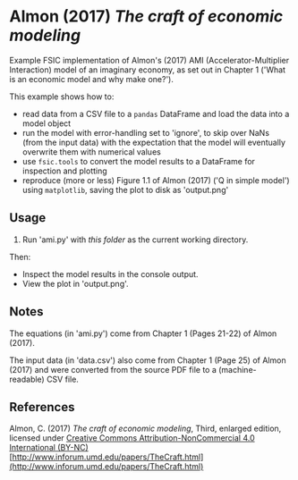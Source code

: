 # Almon (2017) *The craft of economic modeling*

Example FSIC implementation of Almon's (2017) AMI (Accelerator-Multiplier
Interaction) model of an imaginary economy, as set out in Chapter 1 ('What is
an economic model and why make one?').

This example shows how to:

* read data from a CSV file to a `pandas` DataFrame and load the data into a
  model object
* run the model with error-handling set to 'ignore', to skip over NaNs (from
  the input data) with the expectation that the model will eventually overwrite
  them with numerical values
* use `fsic.tools` to convert the model results to a DataFrame for inspection
  and plotting
* reproduce (more or less) Figure 1.1 of Almon (2017) ('Q in simple model')
  using `matplotlib`, saving the plot to disk as 'output.png'


## Usage

1. Run 'ami.py' with *this folder* as the current working directory.

Then:

* Inspect the model results in the console output.
* View the plot in 'output.png'.


## Notes

The equations (in 'ami.py') come from Chapter 1 (Pages 21-22) of Almon (2017).

The input data (in 'data.csv') also come from Chapter 1 (Page 25) of Almon
(2017) and were converted from the source PDF file to a (machine-readable) CSV
file.


## References

Almon, C. (2017)
*The craft of economic modeling*, Third, enlarged edition,
licensed under [Creative Commons Attribution-NonCommercial 4.0 International
(BY-NC)](https://creativecommons.org/licenses/by-nc/4.0/legalcode)  
[http://www.inforum.umd.edu/papers/TheCraft.html](http://www.inforum.umd.edu/papers/TheCraft.html)
